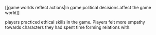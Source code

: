 [[game worlds reflect actions|In game political decisions affect the game world]]

players practiced ethical skills in the game. Players felt more empathy towards characters they had spent time forming relations with.
